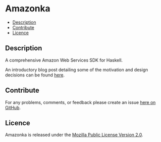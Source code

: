 # Amazonka

* [Description](#description)
* [Contribute](#contribute)
* [Licence](#licence)

## Description

A comprehensive Amazon Web Services SDK for Haskell.

An introductory blog post detailing some of the motivation and design decisions
can be found [here](http://brendanhay.github.io/amazonka-comprehensive-haskell-aws-client.html).


## Contribute

For any problems, comments, or feedback please create an issue [here on GitHub](https://github.com/brendanhay/amazonka/issues).


## Licence

Amazonka is released under the [Mozilla Public License Version 2.0](http://www.mozilla.org/MPL/).
